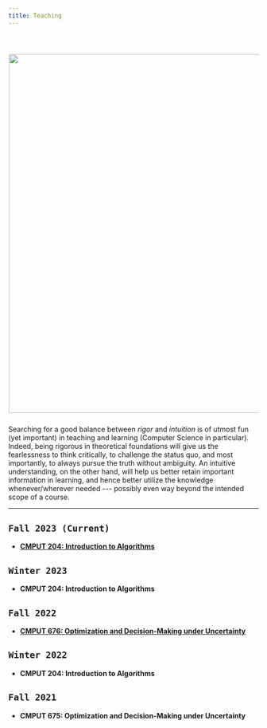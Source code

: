 ```yaml
---
title: Teaching
---
```



<div>
<img alt="" src="/img/rigor_intuition_f.png" style="min-width:220px; float:center; margin: 40px 1px 10px 1px" width="720"/>
</div>

Searching for a good balance between _rigor_ and _intuition_ is of utmost fun (yet important) in teaching and learning (Computer Science in particular). Indeed, being rigorous in theoretical foundations will give us the fearlessness to think critically, to challenge the status quo, and most importantly, to always pursue the truth without ambiguity. An intuitive understanding, on the other hand, will help us better retain important information in learning, and hence better utilize the knowledge whenever/wherever needed --- possibly even way beyond the intended scope of a course.

---


## `Fall 2023 (Current)`
>
- [**CMPUT 204: Introduction to Algorithms**](https://eclass.srv.ualberta.ca/course/view.php?id=90520)


## `Winter 2023`
>
- **CMPUT 204: Introduction to Algorithms**


## `Fall 2022`
>
- [**CMPUT 676: Optimization and Decision-Making under Uncertainty**](/teaching/optimization)

<!-- - Course enrollment: 20-25
- USRI course rating: 4.9 / 5
- USRI instructor rating: 4.9 / 5 -->


## `Winter 2022`
>
- **CMPUT 204: Introduction to Algorithms**

<!-- - Course enrollment: 150-200
- USRI course rating: 4.5 / 5
- USRI instructor rating: 4.7 / 5 -->


## `Fall 2021`
>
- **CMPUT 675: Optimization and Decision-Making under Uncertainty**

<!-- - Course enrollment: 20-25
- USRI course rating: 4.6 / 5
- USRI instructor rating: 4.7 / 5 -->


